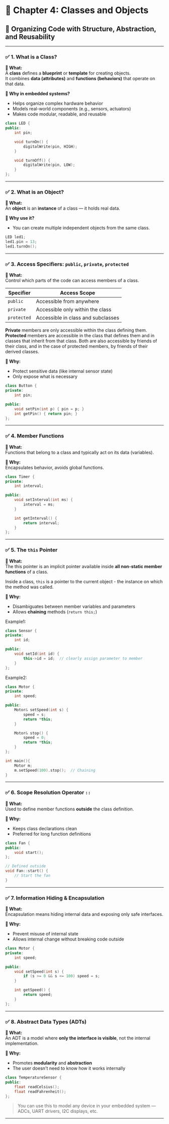 
# 📘 Chapter 4: Classes and Objects  
## 🧱 Organizing Code with Structure, Abstraction, and Reusability

---

### ✅ 1. What is a Class?  
**📌 What:**  
A **class** defines a **blueprint** or **template** for creating objects.  
It combines **data (attributes)** and **functions (behaviors)** that operate on that data.

**🎯 Why in embedded systems?**  
- Helps organize complex hardware behavior  
- Models real-world components (e.g., sensors, actuators)  
- Makes code modular, readable, and reusable

```cpp
class LED {
public:
    int pin;

    void turnOn() {
        digitalWrite(pin, HIGH);
    }

    void turnOff() {
        digitalWrite(pin, LOW);
    }
};
```

---

### ✅ 2. What is an Object?  
**📌 What:**  
An **object** is an **instance** of a class — it holds real data.

**🎯 Why use it?**  
- You can create multiple independent objects from the same class.

```cpp
LED led1;
led1.pin = 13;
led1.turnOn();
```

---

### ✅ 3. Access Specifiers: `public`, `private`, `protected`  
**📌 What:**  
Control which parts of the code can access members of a class.

| Specifier   | Access Scope                          |
|-------------|----------------------------------------|
| `public`    | Accessible from anywhere               |
| `private`   | Accessible only within the class       |
| `protected` | Accessible in class and subclasses     |

**Private** members are only accessible within the class defining them.
**Protected** members are accessible in the class that defines them and in classes that inherit from that class.
Both are also accessible by friends of their class, and in the case of protected members, by friends of their derived classes.

**🎯 Why:**  
- Protect sensitive data (like internal sensor state)  
- Only expose what is necessary

```cpp
class Button {
private:
    int pin;

public:
    void setPin(int p) { pin = p; }
    int getPin() { return pin; }
};
```

---

### ✅ 4. Member Functions  
**📌 What:**  
Functions that belong to a class and typically act on its data (variables).

**🎯 Why:**  
Encapsulates behavior, avoids global functions.

```cpp
class Timer {
private:
    int interval;

public:
    void setInterval(int ms) {
        interval = ms;
    }

    int getInterval() {
        return interval;
    }
};
```

---

### ✅ 5. The `this` Pointer  
**📌 What:**  
The this pointer is an implicit pointer available inside **all non-static member functions** of a class.

Inside a class, `this` is a pointer to the current object - the instance on which the method was called.

**🎯 Why:**  
- Disambiguates between member variables and parameters  
- Allows **chaining** methods (`return this;`)

Example1:
```cpp
class Sensor {
private:
    int id;

public:
    void setId(int id) {
        this->id = id;  // clearly assign parameter to member
    }
};
```
Example2:
```cpp
class Motor {
private:
    int speed;

public:
    Motor& setSpeed(int s) {
        speed = s;
        return *this;
    }

    Motor& stop() {
        speed = 0;
        return *this;
    }
};

int main(){
    Motor m;
    m.setSpeed(100).stop();  // Chaining
}
```

---

### ✅ 6. Scope Resolution Operator `::`  
**📌 What:**  
Used to define member functions **outside** the class definition.

**🎯 Why:**  
- Keeps class declarations clean  
- Preferred for long function definitions

```cpp
class Fan {
public:
    void start();
};

// Defined outside
void Fan::start() {
    // Start the fan
}
```

---

### ✅ 7. Information Hiding & Encapsulation  
**📌 What:**  
Encapsulation means hiding internal data and exposing only safe interfaces.

**🎯 Why:**  
- Prevent misuse of internal state  
- Allows internal change without breaking code outside

```cpp
class Motor {
private:
    int speed;

public:
    void setSpeed(int s) {
        if (s >= 0 && s <= 100) speed = s;
    }

    int getSpeed() {
        return speed;
    }
};
```

---

### ✅ 8. Abstract Data Types (ADTs)  
**📌 What:**  
An ADT is a model where **only the interface is visible**, not the internal implementation.

**🎯 Why:**  
- Promotes **modularity** and **abstraction**  
- The user doesn't need to know how it works internally

```cpp
class TemperatureSensor {
public:
    float readCelsius();
    float readFahrenheit();
};
```

> You can use this to model any device in your embedded system — ADCs, UART drivers, I2C displays, etc.

---
